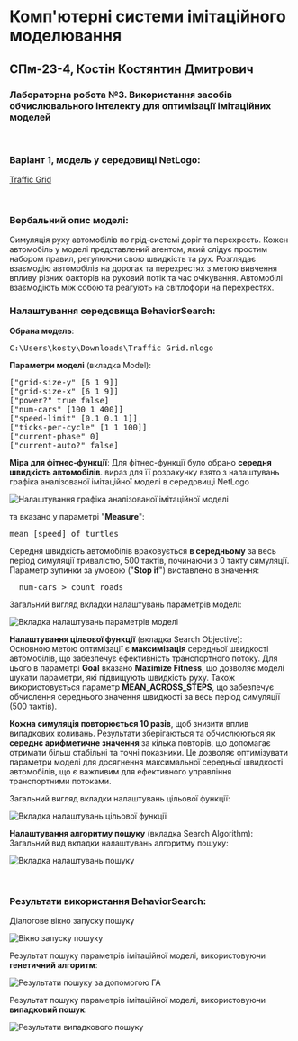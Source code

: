 # Комп'ютерні системи імітаційного моделювання
## СПм-23-4, Костін Костянтин Дмитрович
### Лабораторна робота №**3**. Використання засобів обчислювального інтелекту для оптимізації імітаційних моделей


<br>

### Варіант 1, модель у середовищі NetLogo:
[Traffic Grid](https://www.netlogoweb.org/launch#http://www.netlogoweb.org/assets/modelslib/Sample%20Models/Social%20Science/Traffic%20Grid.nlogo)

<br>

### Вербальний опис моделі:
Симуляція руху автомобілів по грід-системі доріг та перехресть. Кожен автомобіль у моделі представлений агентом, який слідує простим набором правил, регулюючи свою швидкість та рух. Розглядає взаємодію автомобілів на дорогах та перехрестях з метою вивчення впливу різних факторів на руховий потік та час очікування. Автомобілі взаємодіють між собою та реагують на світлофори на перехрестях.

### Налаштування середовища BehaviorSearch:

**Обрана модель**:
<pre>
C:\Users\kosty\Downloads\Traffic Grid.nlogo
</pre>
**Параметри моделі** (вкладка Model):
<pre>
["grid-size-y" [6 1 9]]
["grid-size-x" [6 1 9]]
["power?" true false]
["num-cars" [100 1 400]]
["speed-limit" [0.1 0.1 1]]
["ticks-per-cycle" [1 1 100]]
["current-phase" 0]
["current-auto?" false]
</pre>
**Міра для фітнес-функції**:
Для фітнес-функції було обрано **середня швидкість автомобілів**. вираз для її розрахунку взято з налаштувань графіка аналізованої імітаційної моделі в середовищі NetLogo

![Налаштування графіка аналізованої імітаційної моделі](average_speed.png)

та вказано у параметрі "**Measure**":
<pre>
mean [speed] of turtles
</pre>
Середня швидкість автомобілів враховується **в середньому** за весь період симуляції тривалістю, 500 тактів, починаючи з 0 такту симуляції.  
Параметр зупинки за умовою ("**Stop if**") виставлено в значення:
<pre>
  num-cars > count roads
</pre>
Загальний вигляд вкладки налаштувань параметрів моделі:

![Вкладка налаштувань параметрів моделі](parameters.png)

**Налаштування цільової функції** (вкладка Search Objective):  
Основною метою оптимізації є **максимізація** середньої швидкості автомобілів, що забезпечує ефективність транспортного потоку. Для цього в параметрі **Goal** вказано **Maximize Fitness**, що дозволяє моделі шукати параметри, які підвищують швидкість руху. Також використовується параметр **MEAN_ACROSS_STEPS**, що забезпечує обчислення середнього значення швидкості за весь період симуляції (500 тактів).

**Кожна симуляція повторюється 10 разів**, щоб знизити вплив випадкових коливань. Результати зберігаються та обчислюються як **середнє арифметичне значення** за кілька повторів, що допомагає отримати більш стабільні та точні показники. Це дозволяє оптимізувати параметри моделі для досягнення максимальної середньої швидкості автомобілів, що є важливим для ефективного управління транспортними потоками.

Загальний вигляд вкладки налаштувань цільової функції:

![Вкладка налаштувань цільової функції](objective.png)

**Налаштування алгоритму пошуку** (вкладка Search Algorithm):  
Загальний вид вкладки налаштувань алгоритму пошуку:

![Вкладка налаштувань пошуку](search.png)

<br>

### Результати використання BehaviorSearch:
Діалогове вікно запуску пошуку

![Вікно запуску пошуку](dialog.png)

Результат пошуку параметрів імітаційної моделі, використовуючи **генетичний алгоритм**:

![Результати пошуку за допомогою ГА](ga.png)

Результат пошуку параметрів імітаційної моделі, використовуючи **випадковий пошук**:

![Результати випадкового пошуку](rs.png) 
